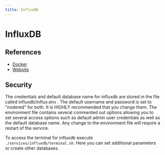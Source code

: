 ```yaml
---
title: InfluxDB
---
```

# InfluxDB
## References
- [Docker](https://hub.docker.com/_/influxdb)
- [Website](https://www.influxdata.com/)

## Security
The credentials and default database name for influxdb are stored in the file called influxdb/influx.env . The default username and password is set to "nodered" for both. It is HIGHLY recommended that you change them. The environment file contains several commented out options allowing you to set several access options such as default admin user credentials as well as the default database name. Any change to the environment file will require a restart of the service.

To access the terminal for influxdb execute `./services/influxdb/terminal.sh`. Here you can set additional parameters or create other databases.
